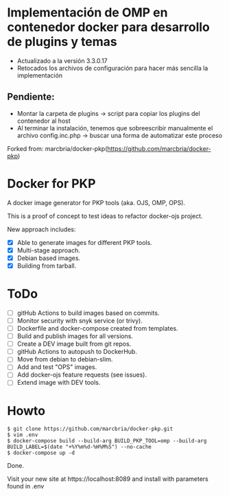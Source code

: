 # Implementación de OMP en contenedor docker para desarrollo de plugins y temas

* Actualizado a la versión 3.3.0.17
* Retocados los archivos de configuración para hacer más sencilla la implementación


## Pendiente:
* Montar la carpeta de plugins -> script para copiar los plugins del contenedor al host
* Al terminar la instalación, tenemos que sobreescribir manualmente el archivo config.inc.php -> buscar una forma de automatizar este proceso



Forked from: marcbria/docker-pkp(https://github.com/marcbria/docker-pkp)
# Docker for PKP

A docker image generator for PKP tools (aka. OJS, OMP, OPS).

This is a proof of concept to test ideas to refactor docker-ojs project.

New approach includes:

- [x] Able to generate images for different PKP tools.
- [x] Multi-stage approach.
- [x] Debian based images.
- [x] Building from tarball.

# ToDo
- [ ] gitHub Actions to build images based on commits.
- [ ] Monitor security with snyk service (or trivy).
- [ ] Dockerfile and docker-compose created from templates.
- [ ] Build and publish images for all versions.
- [ ] Create a DEV image built from git repos.
- [ ] gitHub Actions to autopush to DockerHub.
- [ ] Move from debian to debian-slim.
- [ ] Add and test "OPS" images.
- [ ] Add docker-ojs feature requests (see issues).
- [ ] Extend image with DEV tools.

# Howto

    $ git clone https://github.com/marcbria/docker-pkp.git
    $ vim .env
    $ docker-compose build --build-arg BUILD_PKP_TOOL=omp --build-arg BUILD_LABEL=$(date "+%Y%m%d-%H%M%S") --no-cache
    $ docker-compose up -d

Done.

Visit your new site at https://localhost:8089 and install with parameters found in .env

